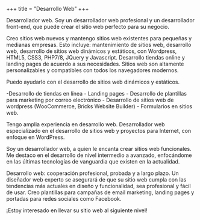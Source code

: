 +++
title = "Desarrollo Web"
+++

Desarrollador web. Soy un desarrollador web profesional y un desarrollador front-end, que puede crear el sitio web perfecto para su negocio.

<!--more-->

Creo sitios web nuevos y mantengo sitios web existentes para pequeñas y medianas empresas. Esto incluye: mantenimiento de sitios web, desarrollo web, desarrollo de sitios web dinámicos y estáticos, con Wordpress, HTML5, CSS3, PHP7/8, JQuery y Javascript. Desarrollo tiendas online y landing pages de acuerdo a sus necesidades. Sitios web son altamente personalizables y compatibles con todos los navegadores modernos.

Puedo ayudarlo con el desarrollo de sitios web dinámicos y estáticos.  

-Desarrollo de tiendas en línea - Landing pages - Desarrollo de plantillas para marketing por correo electrónico - Desarrollo de sitios web de wordpress (WooCommerce, Bricks Website Builder) - Formularios en sitios web.

Tengo amplia experiencia en desarrollo web. Desarrollador web especializado en el desarrollo de sitios web y proyectos para Internet, con enfoque en WordPress. 

Soy un desarrollador web, a quien le encanta crear sitios web funcionales. Me destaco en el desarrollo de nivel intermedio a avanzado, enfocándome en las últimas tecnologías de vanguardia que existen en la actualidad.

Desarrollo web: cooperación profesional, probada y a largo plazo. Un diseñador web experto se asegurará de que su sitio web cumpla con las tendencias más actuales en diseño y funcionalidad, sea profesional y fácil de usar. Creo plantillas para campañas de email marketing, landing pages y portadas para redes sociales como Facebook.

¡Estoy interesado en llevar su sitio web al siguiente nivel!